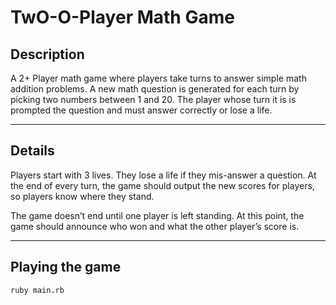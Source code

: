 # TwO-O-Player Math Game

## Description

A 2+ Player math game where players take turns to answer simple math addition
problems. A new math question is generated for each turn by picking two numbers
between 1 and 20. The player whose turn it is is prompted the question and must
answer correctly or lose a life.

---

## Details

Players start with 3 lives. They lose a life if they mis-answer a
question. At the end of every turn, the game should output the new scores for
players, so players know where they stand.

The game doesn’t end until one player is left standing. At this
point, the game should announce who won and what the other player’s score is.

---

## Playing the game

```shell
ruby main.rb
```
